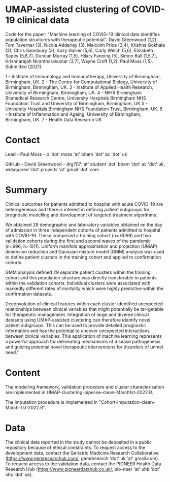 # UMAP-assisted clustering of COVID-19 clinical data

Code for the paper: "Machine learning of COVID-19 clinical data identifies population structures with therapeutic potential". David Greenwood (1,2), Tom Taverner (3), Nicola Adderley (3), Malcolm Price (3,4), Krishna Gokhale (3), Chris Sainsbury (3), Suzy Gallier (5,6), Carly Welch (5,6), Elizabeth Sapey (5,6,7), Duncan Murray (1,5), Hilary Fanning (5), Simon Ball (1,5,7), Krishnarajah Nirantharakumar (3,7), Wayne Croft (1,2), Paul Moss (1,5). Submitted (2021).

1 - Institute of Immunology and Immunotherapy, University of Birmingham, Birmingham, UK. 
2 - The Centre for Computational Biology, University of Birmingham, Birmingham, UK.
3 - Institute of Applied Health Research, University of Birmingham, Birmingham, UK.
4 - NIHR Birmingham Biomedical Research Centre, University Hospitals Birmingham NHS Foundation Trust and University of Birmingham, Birmingham, UK
5 - University Hospitals Birmingham NHS Foundation Trust, Birmingham, UK. 
6 - Institute of Inflammation and Ageing, University of Birmingham, Birmingham, UK. 
7 - Health Data Research UK

# Contact 

Lead - Paul Moss - p 'dot' moss 'at' bham 'dot' ac 'dot' uk

GitHub - David Greenwood - drg707 'at' student 'dot' bham 'dot' ac 'dot' uk, wdsquared 'dot' projects 'at' gmail 'dot' com

# Summary

Clinical outcomes for patients admitted to hospital with acute COVID-19 are heterogeneous and there is interest in defining patient subgroups for prognostic modelling and development of targeted treatment algorithms.

We obtained 28 demographic and laboratory variables obtained on the day of admission in three independent cohorts of patients admitted to hospital with COVID-19. These comprised a training cohort (n= 6099) and two validation cohorts during the first and second waves of the pandemic (n=996; n=1011). Uniform manifold approximation and projection (UMAP) dimension reduction and Gaussian mixture model (GMM) analysis was used to define patient clusters in the training cohort and applied to confirmation cohorts.

GMM analysis defined 29 separate patient clusters within the training cohort and this population structure was directly transferable to patients within the validation cohorts.  Individual clusters were associated with markedly different rates of mortality which were highly predictive within the confirmation datasets. 

Deconvolution of clinical features within each cluster identified unexpected relationships between clinical variables that might potentially be tar-getable for therapeutic management. Integration of large and diverse clinical datasets using UMAP-assisted clustering can therefore identify novel patient subgroups. This can be used to provide detailed prognostic information and has the potential to uncover unexpected interactions between clinical variables. This application of machine learning represents a powerful approach for delineating mechanisms of disease pathogenesis and guiding potential novel therapeutic interventions for disorders of unmet need."

# Content 

The modelling framework, validation procedure and cluster characterisation are implemented in UMAP-clustering-pipeline-clean-March1st-2022.R.

The imputation procedure is implemented in "Cohort-imputation-clean-March-1st-2022.R".

# Data

The clinical data reported in the study cannot be deposited in a public repository because of ethical constraints.
To request access to the development data, contact the Geriatric Medicine Research Collaborative (https://www.gemresearchuk.com/, gemresearch 'dot' uk 'at' gmail.com). 
To request access to the validation data, contact the PIONEER Health Data Research Hub (https://www.pioneerdatahub.co.uk/, pio-neer 'at' uhb 'dot' nhs 'dot' uk).
